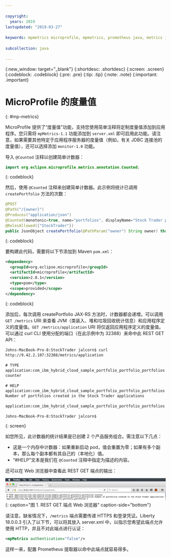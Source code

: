 ```yaml
---

copyright:
  years: 2019
lastupdated: "2019-03-27"

keywords: mpmetrics microprofile, mpmetrics, prometheus java, metrics java, microprofile metrics

subcollection: java

---
```


{:new_window: target="_blank"}
{:shortdesc: .shortdesc}
{:screen: .screen}
{:codeblock: .codeblock}
{:pre: .pre}
{:tip: .tip}
{:note: .note}
{:important: .important}

# MicroProfile 的度量值
{: #mp-metrics}

MicroProfile 提供了“度量值”功能，支持您使用简单注释将定制度量值添加到应用程序。您只需将 `mpMetrics-1.1` 功能添加到 `server.xml` 即可启用此功能。请注意，如果需要其他特定于应用程序服务器的度量值（例如，有关 JDBC 连接池的度量值），还可以选择添加 `monitor-1.0` 功能。

导入 `@Counted` 注释以创建简单计数器：

```java
import org.eclipse.microprofile.metrics.annotation.Counted;
```
{: codeblock}

然后，使用 `@Counted` 注释来创建简单计数器。此示例将统计已调用 `createPortfolio` 方法的次数：

```java
@POST
@Path("/{owner}")
@Produces("application/json")
@Counted(monotonic=true, name="portfolios", displayName="Stock Trader portfolios", description="Number of portfolios created in the Stock Trader applications")
@RolesAllowed({"StockTrader"})
public JsonObject createPortfolio(@PathParam("owner") String owner) throws SQLException {
```
{: codeblock}

要构建此代码，需要将以下节添加到 Maven `pom.xml`：

```xml
<dependency>
  <groupId>org.eclipse.microprofile</groupId>
  <artifactId>microprofile</artifactId>
  <version>2.0.1</version>
  <type>pom</type>
  <scope>provided</scope>
</dependency>
```
{: codeblock}

添加后，每次调用 createPortfolio JAX-RS 方法时，计数器都会递增。可以调用 `GET /metrics` URI 来查看 JVM（类装入、堆和垃圾回收统计信息）和应用程序定义的度量值。`GET /metrics/application` URI 将仅返回应用程序定义的度量值。可以通过 curl CLI 使用分配的端口（在此示例中为 32388）来命中此 REST GET API：

```
Johns-MacBook-Pro-8:StockTrader jalcorn$ curl http://9.42.2.107:32388/metrics/application

# TYPE application:com_ibm_hybrid_cloud_sample_portfolio_portfolio_portfolios counter

# HELP application:com_ibm_hybrid_cloud_sample_portfolio_portfolio_portfolios Number of portfolios created in the Stock Trader applications

application:com_ibm_hybrid_cloud_sample_portfolio_portfolio_portfolios

Johns-MacBook-Pro-8:StockTrader jalcorn$
```
{: screen}

如您所见，此计数器的统计结果是已创建 2 个产品服务组合。需注意以下几点：

- 这是一个内存中计数器：如果重新启动 pod，值会重置为零；如果有多个副本，那么每个副本都有其自己的（本地化）值。
- “#HELP”文本是我们在 `@Counted` 注释中指定为描述的内容。

还可以在 Web 浏览器中查看此 REST GET 端点的输出：

![REST GET 端点 Web 浏览器](images/microprofile-metrics-image1.png "REST GET 端点 Web 浏览器"){: caption="图 1. REST GET 端点 Web 浏览器" caption-side="bottom"}

请注意，缺省情况下，`/metrics` 端点需要传递 HTTPS 和登录凭证。Liberty 18.0.0.3 引入了以下节，可以将其放入 server.xml 中，以指示您希望此端点允许使用 HTTP，并且不对此端点进行认证：

```xml
<mpMetrics authentication="false"/>
```

这样一来，配置 Prometheus 提取器以命中此端点就容易得多。
